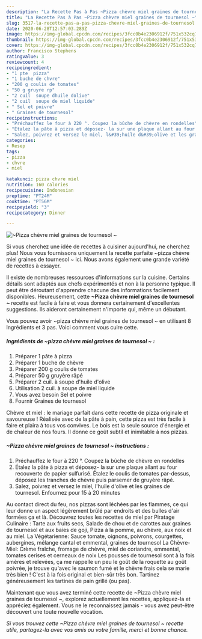 ```yaml
---
description: "La Recette Pas à Pas ~Pizza chèvre miel graines de tournesol ~"
title: "La Recette Pas à Pas ~Pizza chèvre miel graines de tournesol ~"
slug: 3517-la-recette-pas-a-pas-pizza-chevre-miel-graines-de-tournesol
date: 2020-06-28T12:57:03.289Z
image: https://img-global.cpcdn.com/recipes/3fcc0b4e2306912f/751x532cq70/pizza-chevre-miel-graines-de-tournesol-photo-principale-de-la-recette.jpg
thumbnail: https://img-global.cpcdn.com/recipes/3fcc0b4e2306912f/751x532cq70/pizza-chevre-miel-graines-de-tournesol-photo-principale-de-la-recette.jpg
cover: https://img-global.cpcdn.com/recipes/3fcc0b4e2306912f/751x532cq70/pizza-chevre-miel-graines-de-tournesol-photo-principale-de-la-recette.jpg
author: Francisco Stephens
ratingvalue: 3
reviewcount: 4
recipeingredient:
- "1 pte  pizza"
- "1 buche de chvre"
- "200 g coulis de tomates"
- "50 g gruyre rp"
- "2 cuil  soupe dhuile dolive"
- "2 cuil  soupe de miel liquide"
- " Sel et poivre"
- " Graines de tournesol"
recipeinstructions:
- "Préchauffez le four à 220 °. Coupez la bûche de chèvre en rondelles"
- "Étalez la pâte à pizza et déposez- la sur une plaque allant au four recouverte de papier sulfurisé. Étalez le coulis de tomates par-dessus, déposez les tranches de chèvre puis parsemer de gruyère râpé."
- "Salez, poivrez et versez le miel, l&#39;huile d&#39;olive et les graines de tournesol. Enfournez pour 15 à 20 minutes"
categories:
- Resep
tags:
- pizza
- chvre
- miel

katakunci: pizza chvre miel 
nutrition: 160 calories
recipecuisine: Indonesian
preptime: "PT24M"
cooktime: "PT56M"
recipeyield: "3"
recipecategory: Dinner

---
```



![~Pizza chèvre miel graines de tournesol ~](https://img-global.cpcdn.com/recipes/3fcc0b4e2306912f/751x532cq70/pizza-chevre-miel-graines-de-tournesol-photo-principale-de-la-recette.jpg)

Si vous cherchez une idée de recettes à cuisiner aujourd'hui, ne cherchez plus! Nous vous fournissons uniquement la recette parfaite ~pizza chèvre miel graines de tournesol ~ ici. Nous avons également une grande variété de recettes à essayer.

Il existe de nombreuses ressources d'informations sur la cuisine. Certains détails sont adaptés aux chefs expérimentés et non à la personne typique. Il peut être déroutant d'apprendre chacune des informations facilement disponibles. Heureusement, cette <strong> ~Pizza chèvre miel graines de tournesol ~ </strong> recette est facile à faire et vous donnera certainement d'excellentes suggestions. Ils aideront certainement n'importe qui, même un débutant.

<!--inarticleads1-->

Vous pouvez avoir ~pizza chèvre miel graines de tournesol ~ en utilisant 8 Ingrédients et 3 pas. Voici comment vous cuire cette.

##### Ingrédients de ~pizza chèvre miel graines de tournesol ~ :

1. Préparer 1 pâte à pizza
1. Préparer 1 buche de chèvre
1. Préparer 200 g coulis de tomates
1. Préparer 50 g gruyère râpé
1. Préparer 2 cuil. à soupe d&#39;huile d&#39;olive
1. Utilisation 2 cuil. à soupe de miel liquide
1. Vous avez besoin  Sel et poivre
1. Fournir  Graines de tournesol


Chèvre et miel : le mariage parfait dans cette recette de pizza originale et savoureuse ! Réalisée avec de la pâte à pain, cette pizza est très facile à faire et plaira à tous vos convives. Le bois est la seule source d&#39;énergie et de chaleur de nos fours. Il donne ce goût subtil et inimitable à nos pizzas. 

<!--inarticleads2-->

##### ~Pizza chèvre miel graines de tournesol ~ instructions :

1. Préchauffez le four à 220 °. Coupez la bûche de chèvre en rondelles
1. Étalez la pâte à pizza et déposez- la sur une plaque allant au four recouverte de papier sulfurisé. Étalez le coulis de tomates par-dessus, déposez les tranches de chèvre puis parsemer de gruyère râpé.
1. Salez, poivrez et versez le miel, l&#39;huile d&#39;olive et les graines de tournesol. Enfournez pour 15 à 20 minutes


Au contact direct du feu, nos pizzas sont léchées par les flammes, ce qui leur donne un aspect légèrement brûlé par endroits et des bulles d&#39;air formées ça et là. Découvrez toutes les recettes de miel par Piratage Culinaire : Tarte aux fruits secs, Salade de chou et de carottes aux graines de tournesol et aux baies de goji, Pizza à la pomme, au chèvre, aux noix et au miel. La Végétarienne: Sauce tomate, oignons, poivrons, courgettes, aubergines, mélange cantal et emmental, graines de tournesol La Chèvre-Miel: Crème fraîche, fromage de chèvre, miel de coriandre, emmental, tomates cerises et cerneaux de noix Les pousses de tournesol sont à la fois amères et relevées, ça me rappelle un peu le goût de la roquette au goût poivrée, je trouve qu&#39;avec le saumon fumé et le chèvre frais cela se marie très bien ! C&#39;est à la fois original et bien-sûr très bon. Tartinez généreusement les tartines de pain grillé (ou pas). 

<!--inarticleads1-->

<p>
Maintenant que vous avez terminé cette recette de ~Pizza chèvre miel graines de tournesol ~, explorez actuellement les recettes, appliquez-la et appréciez également. Vous ne le reconnaissez jamais - vous avez peut-être découvert une toute nouvelle vocation.
</p>

<p>
<i>Si vous trouvez cette ~Pizza chèvre miel graines de tournesol ~ recette utile, partagez-la avec vos amis ou votre famille, merci et bonne chance.</i>
</p>
